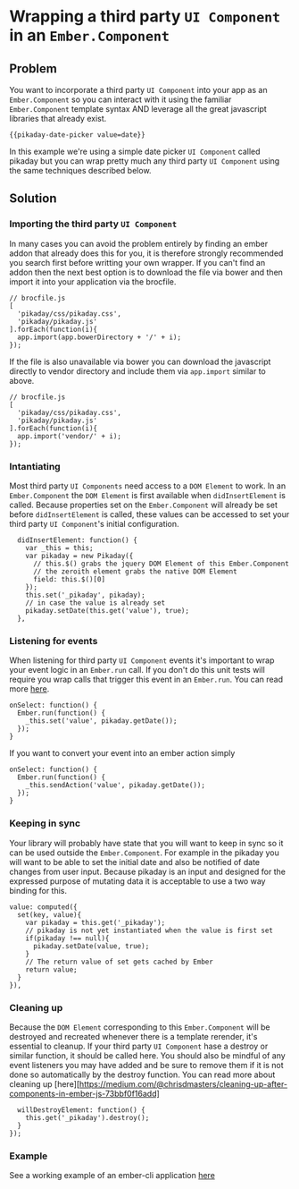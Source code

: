 # Wrapping a third party `UI Component` in an `Ember.Component`

## Problem

You want to incorporate a third party `UI Component` into your app as an `Ember.Component` so you can interact with it using the familiar `Ember.Component` template syntax AND leverage all the great javascript libraries that already exist.

    {{pikaday-date-picker value=date}}

In this example we're using a simple date picker `UI Component` called pikaday but you can wrap pretty much any third party `UI Component` using the same techniques described below.

## Solution

### Importing the third party `UI Component`

In many cases you can avoid the problem entirely by finding an ember addon that already does this for you, it is therefore strongly recommended you search first before writting your own wrapper.  If you can't find an addon then the next best option is to download the file via bower and then import it into your application via the brocfile.

    
    // brocfile.js
    [
      'pikaday/css/pikaday.css',
      'pikaday/pikaday.js'
    ].forEach(function(i){
      app.import(app.bowerDirectory + '/' + i);
    });

If the file is also unavailable via bower you can download the javascript directly to vendor directory and include them via `app.import` similar to above. 

    // brocfile.js
    [
      'pikaday/css/pikaday.css',
      'pikaday/pikaday.js'
    ].forEach(function(i){
      app.import('vendor/' + i);
    });

### Intantiating

Most third party `UI Components` need access to a `DOM Element` to work.  In an `Ember.Component` the `DOM Element` is first available when `didInsertElement` is called.  Because properties set on the `Ember.Component` will already be set before `didInsertElement` is called, these values can be accessed to set your third party `UI Component`'s initial configuration.

      didInsertElement: function() {
        var _this = this;
        var pikaday = new Pikaday({
          // this.$() grabs the jquery DOM Element of this Ember.Component
          // the zeroith element grabs the native DOM Element
          field: this.$()[0]
        });
        this.set('_pikaday', pikaday);
        // in case the value is already set
        pikaday.setDate(this.get('value'), true);
      },


### Listening for events

When listening for third party `UI Component` events it's important to wrap your event logic in an `Ember.run` call.  If you don't do this unit tests will require you wrap calls that trigger this event in an `Ember.run`.  You can read more [here](http://guides.emberjs.com/v1.11.0/understanding-ember/run-loop/#toc_how-is-runloop-behaviour-different-when-testing).

    onSelect: function() {
      Ember.run(function() {
        _this.set('value', pikaday.getDate());
      });
    }

If you want to convert your event into an ember action simply

    onSelect: function() {
      Ember.run(function() {
        _this.sendAction('value', pikaday.getDate());
      });
    }

### Keeping in sync

Your library will probably have state that you will want to keep in sync so it can be used outside the `Ember.Component`.  For example in the pikaday you will want to be able to set the initial date and also be notified of date changes from user input.  Because pikaday is an input and designed for the expressed purpose of mutating data it is acceptable to use a two way binding for this. 

    value: computed({
      set(key, value){
        var pikaday = this.get('_pikaday');
        // pikaday is not yet instantiated when the value is first set
        if(pikaday !== null){
          pikaday.setDate(value, true);
        }
        // The return value of set gets cached by Ember
        return value;
      }
    }),


### Cleaning up

Because the `DOM Element` corresponding to this `Ember.Component` will be destroyed and recreated whenever there is a template rerender, it's essential to cleanup.  If your third party `UI Component` hase a destroy or similar function, it should be called here.  You should also be mindful of any event listeners you may have added and be sure to remove them if it is not done so automatically by the destroy function.  You can read more about cleaning up [here][https://medium.com/@chrisdmasters/cleaning-up-after-components-in-ember-js-73bbf0f16add]

      willDestroyElement: function() {
        this.get('_pikaday').destroy();
      }
    });


### Example

See a working example of an ember-cli application [here](https://github.com/varblob/ember-community-cookbook/tree/master/recipees/pikaday-component/dummy-app)